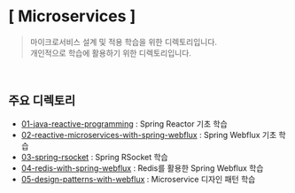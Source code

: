 # [ Microservices ]
> 마이크로서비스 설계 및 적용 학습을 위한 디렉토리입니다.  
> 개인적으로 학습에 활용하기 위한 디렉토리입니다.  

</br>

## 주요 디렉토리
* [01-java-reactive-programming](./01-java-reactive-programming) : Spring Reactor 기초 학습
* [02-reactive-microservices-with-spring-webflux](./02-reactive-microservices-with-spring-webflux) : Spring Webflux 기초 학습
* [03-spring-rsocket](./03-spring-rsocket) : Spring RSocket 학습
* [04-redis-with-spring-webflux](./04-redis-with-spring-webflux) : Redis를 활용한 Spring Webflux 학습
* [05-design-patterns-with-webflux](./05-design-patterns-with-webflux) : Microservice 디자인 패턴 학습

<br>
